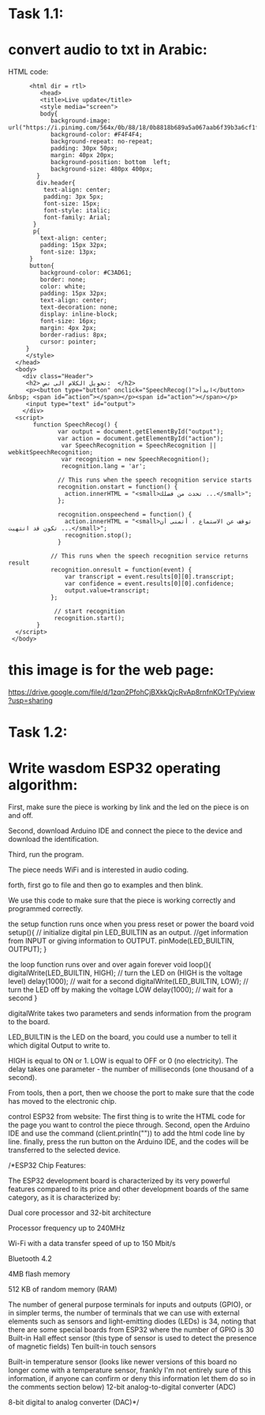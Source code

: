 # Task 1.1:

# convert audio to txt in Arabic:

HTML code:

          <html dir = rtl>
             <head>
             <title>Live update</title>
             <style media="screen">
             body{
                background-image: url("https://i.pinimg.com/564x/0b/88/18/0b8818b689a5a067aab6f39b3a6cf1fe.jpg");
                background-color: #F4F4F4;
                background-repeat: no-repeat;
                padding: 30px 50px; 
                margin: 40px 20px;
                background-position: bottom  left; 
                background-size: 480px 400px; 
            }
            div.header{
              text-align: center;
              padding: 3px 5px;
              font-size: 15px;
              font-style: italic;
              font-family: Arial;
           }
           p{
             text-align: center;
             padding: 15px 32px;
             font-size: 13px;
          }
          button{
             background-color: #C3AD61; 
             border: none;
  	         color: white;
  	         padding: 15px 32px;
  	         text-align: center;
  	         text-decoration: none;
  	         display: inline-block;
  	         font-size: 16px;
  	         margin: 4px 2px;
             border-radius: 8px;
  	         cursor: pointer;
         }
         </style>    
      </head>
      <body>
        <div class="Header">
         <h2> تحويل الكلام الى نص:  </h2>
         <p><button type="button" onclick="SpeechRecog()">ابدأ</button> &nbsp; <span id=”action”></span></p><span id="action"></span></p>
         <input type="text" id="output">
        </div>
      <script>
           function SpeechRecog() {
                  var output = document.getElementById("output");
                  var action = document.getElementById("action");
                   var SpeechRecognition = SpeechRecognition || webkitSpeechRecognition;
                   var recognition = new SpeechRecognition();
                   recognition.lang = 'ar';

                  // This runs when the speech recognition service starts
                  recognition.onstart = function() {
                    action.innerHTML = "<small>تحدث من فضلك ...</small>";
                  };
                
                  recognition.onspeechend = function() {
                    action.innerHTML = "<small>توقف عن الاستماع ، أتمنى أن تكون قد انتهيت ...</small>";
                    recognition.stop();
                  }
              
                // This runs when the speech recognition service returns result
                recognition.onresult = function(event) {
                    var transcript = event.results[0][0].transcript;
                    var confidence = event.results[0][0].confidence;
                    output.value=transcript;
                };
              
                 // start recognition
                 recognition.start();
            }
      </script>
     </body>
   </html>

# this image is for the web page: 
https://drive.google.com/file/d/1zqn2PfohCjBXkkQjcRvAp8rnfnKOrTPy/view?usp=sharing

# Task 1.2:

# Write wasdom ESP32 operating algorithm:

First, make sure the piece is working by link and the led on the piece is on and off.

Second, download Arduino IDE and connect the piece to the device and download the identification.

Third, run the program.

The piece needs WiFi and is interested in audio coding.

forth, first go to file and then go to examples and then blink.

We use this code to make sure that the piece is working correctly and programmed correctly.

the setup function runs once when you press reset or power the board
      void setup(){
      // initialize digital pin LED_BUILTIN as an output.
      //get information from INPUT or giving information to OUTPUT.
        pinMode(LED_BUILTIN, OUTPUT);
      }

the loop function runs over and over again forever
       void loop(){
          digitalWrite(LED_BUILTIN, HIGH);
          // turn the LED on (HIGH is the voltage level)
          delay(1000);
          // wait for a second
           digitalWrite(LED_BUILTIN, LOW);
          // turn the LED off by making the voltage LOW
          delay(1000);
          // wait for a second
       }

digitalWrite takes two parameters and sends information from the program to the board.

LED_BUILTIN is the LED on the board, you could use a number to tell it which digital Output to write to.

HIGH is equal to ON or 1.
LOW is equal to OFF or 0 (no electricity).
The delay takes one parameter - the number of milliseconds (one thousand of a second).

From tools, then a port, then we choose the port to make sure that the code has moved to the electronic chip.

control ESP32 from website:
The first thing is to write the HTML code for the page you want to control the piece through.
Second, open the Arduino IDE and use the command (client.println("")) to add the html code line by line.
finally, press the run button on the Arduino IDE, and the codes will be transferred to the selected device.


/*ESP32 Chip Features:

The ESP32 development board is characterized by its very powerful features compared to its price and other development boards of the same category, as it is characterized by:

Dual core processor and 32-bit architecture

Processor frequency up to 240MHz

Wi-Fi with a data transfer speed of up to 150 Mbit/s

Bluetooth 4.2

4MB flash memory

512 KB of random memory (RAM)

The number of general purpose terminals for inputs and outputs (GPIO), or in simpler terms, the number of terminals that we can use with external elements such as sensors and light-emitting diodes (LEDs) is 34, noting that there are some special boards from ESP32 where the number of GPIO is 30
Built-in Hall effect sensor (this type of sensor is used to detect the presence of magnetic fields)
Ten built-in touch sensors

Built-in temperature sensor (looks like newer versions of this board no longer come with a temperature sensor, frankly I'm not entirely sure of this information, if anyone can confirm or deny this information let them do so in the comments section below)
12-bit analog-to-digital converter (ADC)

8-bit digital to analog converter (DAC)*/

